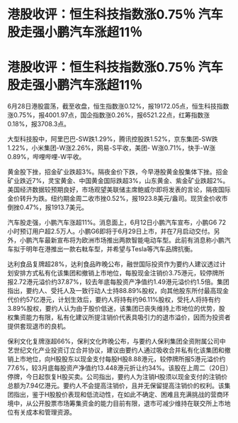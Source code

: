# 港股收评：恒生科技指数涨0.75％ 汽车股走强小鹏汽车涨超11％

# 港股收评：恒生科技指数涨0.75％ 汽车股走强小鹏汽车涨超11％

6月28日港股震荡，截至收盘，恒生指数涨0.12%，报19172.05点，恒生科技指数涨0.75%，报4001.97点，国企指数涨0.26%，报6521.22点，红筹指数涨0.18%，报3708.3点。

大型科技股中，阿里巴巴-SW跌1.29%，腾讯控股跌1.52%，京东集团-SW跌1.22%，小米集团-W涨2.26%，网易-S平收，美团-
W涨0.71%，快手-W涨0.89%，哔哩哔哩-W平收。

黄金股下挫，招金矿业跌超3%。隔夜金价下跌，今早港股黄金股集体下挫。招金矿业跌近7%，灵宝黄金、中国黄金国际跌超3%，山东黄金、紫金矿业跌超2%。美国经济数据较预期良好，市场观望美联储主席鲍威尔即将发表的言论，隔夜国际金价转升为跌。纽约期金周二收市挫0.52%，报1923.8美元/盎司。现货金价收市倒挫0.47%，报1913.7美元。

汽车股走强，小鹏汽车涨超11%。消息面上，6月12日小鹏汽车宣布，小鹏G6
72小时预订用户超2.5万人。小鹏G6即将于6月29日上市，并在7月启动交付。另外，小鹏汽车最新宣布将为欧洲市场推出两款智能电动车型。此前有消息称小鹏汽车拟于明年在港推出一款右軚车型，并希望与Tesla等汽车品牌抗衡。

达利食品复牌超28%，达利食品昨晚公布，融世国际投资作为要约人建议透过计划安排方式私有化该集团和撤销上市地位，每股现金注销价3.75港元，较停牌所报2.72港元溢价约37.87%，较去年底每股资产净值约1.49港元溢价约1.5倍。集团指出，要约人、受托人及一致行动人士持88.89%股权，向其他股东所付最高现金代价约57亿港元，计划生效后，要约人将持有约96.11%股权，受托人将持有约3.89%股权，要约人认为由于股价低迷，该集团已丧失维持上市地位的优势，股权集资能力有限，私有化建议所提注销价代表具吸引力的退市溢价，因而为投资者提供套现退市的良机。

保利文化复牌涨超66%，保利文化昨晚公布，与要约人保利集团全资附属公司中艺世纪文化产业投资订立合并协议，建议由要约人通过吸收合并私有化该集团和撤销上市地位，向H股股东以现金支付每股H股8.88港元，较停牌所报5港元溢价约77.6%，较3月底每股资产净值约13.448港元折让约34%。该股在上周二（20日）停牌，今日起恢复H股买卖。公司指出，要约人为注销H股须以现金支付的注销价总额为7.94亿港元。要约人不会提高注销价，且并无保留提高注销价的权利。该集团指出，鉴于H股股价表现和低流动性，在如此不确定、困难且充满挑战的营商环境中，从公开股票市场筹集资金的能力目前有限，退市可减少维持在联交所上市地位有关成本和管理资源。

